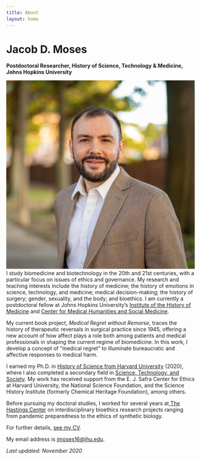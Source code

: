 ```yaml
---
title: About
layout: home
---
```

# Jacob D. Moses  
**Postdoctoral Researcher, History of Science, Technology & Medicine, Johns Hopkins University**

![Photo of Jacob Moses outside in front of trees and a brick wall.][image-1]I study biomedicine and biotechnology in the 20th and 21st centuries, with a particular focus on issues of ethics and governance. My research and teaching interests include the history of medicine; the history of emotions in science, technology, and medicine; medical decision-making; the history of surgery; gender, sexuality, and the body; and bioethics. I am currently a postdoctoral fellow at Johns Hopkins University’s [Institute of the History of Medicine][1] and [Center for Medical Humanities and Social Medicine][2].

My current book project, _Medical Regret without Remorse_, traces the history of therapeutic reversals in surgical practice since 1945, offering a new account of how affect plays a role both among patients and medical professionals in shaping the current regime of biomedicine. In this work, I develop a concept of “medical regret” to illuminate bureaucratic and affective responses to medical harm.

I earned my Ph.D. in [History of Science from Harvard University][3] (2020), where I also completed a secondary field in [Science, Technology, and Society][4]. My work has received support from the E. J. Safra Center for Ethics at Harvard University, the National Science Foundation, and the Science History Institute (formerly Chemical Heritage Foundation), among others.

Before pursuing my doctoral studies, I worked for several years at[ The Hastings Center][5] on interdisciplinary bioethics research projects ranging from pandemic preparedness to the ethics of synthetic biology.

For further details, [see my CV][6].

My email address is [jmoses16@jhu.edu][7].

_Last updated: November 2020_

[1]:	https://hopkinshistoryofmedicine.org
[2]:	https://hopkinsmedicalhumanities.org
[3]:	https://histsci.fas.harvard.edu
[4]:	http://sts.hks.harvard.edu
[5]:	https://www.thehastingscenter.org
[6]:	/cv/ "Curriculum Vitae"
[7]:	mailto:jmoses16@jhu.edu

[image-1]:	/assets/img/jacob-moses-20.jpg